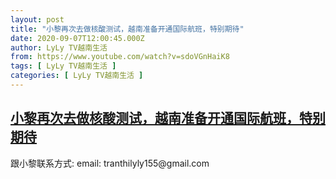 ```yaml
---
layout: post
title: "小黎再次去做核酸测试，越南准备开通国际航班，特别期待"
date: 2020-09-07T12:00:45.000Z
author: LyLy TV越南生活
from: https://www.youtube.com/watch?v=sdoVGnHaiK8
tags: [ LyLy TV越南生活 ]
categories: [ LyLy TV越南生活 ]
---
```

<!--1599480045000-->
[小黎再次去做核酸测试，越南准备开通国际航班，特别期待](https://www.youtube.com/watch?v=sdoVGnHaiK8)
------

<div>
跟小黎联系方式: email: tranthilyly155@gmail.com
</div>
